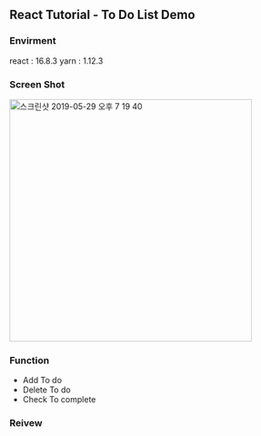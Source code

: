 ## React Tutorial - To Do List Demo

### Envirment
  react : 16.8.3
  yarn  : 1.12.3

### Screen Shot 
<img width="426" alt="스크린샷 2019-05-29 오후 7 19 40" src="https://user-images.githubusercontent.com/48513360/58549575-cb33c500-8246-11e9-84d1-b636105ed4c7.png">

### Function
  - Add To do
  - Delete To do
  - Check To complete
  
### Reivew
 
